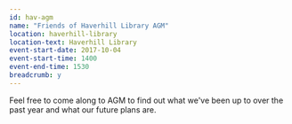 ```yaml
---
id: hav-agm
name: "Friends of Haverhill Library AGM"
location: haverhill-library
location-text: Haverhill Library
event-start-date: 2017-10-04
event-start-time: 1400
event-end-time: 1530
breadcrumb: y
---
```


Feel free to come along to AGM to find out what we've been up to over the past year and what our future plans are.

